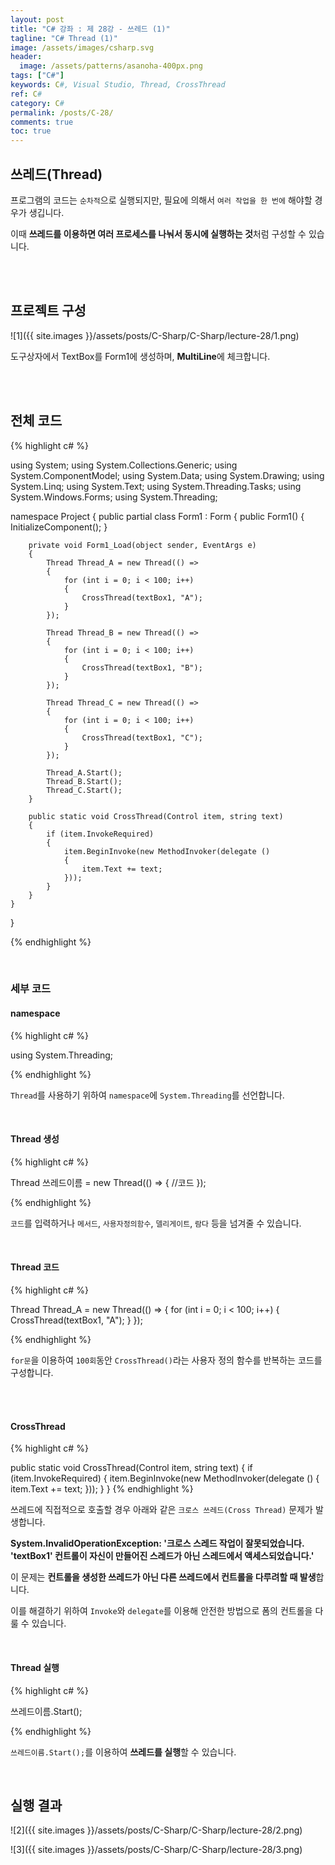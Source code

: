 ```yaml
---
layout: post
title: "C# 강좌 : 제 28강 - 쓰레드 (1)"
tagline: "C# Thread (1)"
image: /assets/images/csharp.svg
header:
  image: /assets/patterns/asanoha-400px.png
tags: ["C#"]
keywords: C#, Visual Studio, Thread, CrossThread
ref: C#
category: C#
permalink: /posts/C-28/
comments: true
toc: true
---
```


## 쓰레드(Thread)

프로그램의 코드는 `순차적`으로 실행되지만, 필요에 의해서 `여러 작업을 한 번에` 해야할 경우가 생깁니다.

이때 **쓰레드를 이용하면 여러 프로세스를 나눠서 동시에 실행하는 것**처럼 구성할 수 있습니다. 

<br>
<br>

## 프로젝트 구성

![1]({{ site.images }}/assets/posts/C-Sharp/C-Sharp/lecture-28/1.png)

도구상자에서 TextBox를 Form1에 생성하며, **MultiLine**에 체크합니다.

<br>
<br>

## 전체 코드

{% highlight c# %}

using System;
using System.Collections.Generic;
using System.ComponentModel;
using System.Data;
using System.Drawing;
using System.Linq;
using System.Text;
using System.Threading.Tasks;
using System.Windows.Forms;
using System.Threading;

namespace Project
{
    public partial class Form1 : Form
    {
        public Form1()
        {
            InitializeComponent();
        }

        private void Form1_Load(object sender, EventArgs e)
        { 
            Thread Thread_A = new Thread(() =>
            {
                for (int i = 0; i < 100; i++)
                {
                    CrossThread(textBox1, "A");
                }
            });

            Thread Thread_B = new Thread(() =>
            {
                for (int i = 0; i < 100; i++)
                {
                    CrossThread(textBox1, "B");
                }
            });

            Thread Thread_C = new Thread(() =>
            {
                for (int i = 0; i < 100; i++)
                {
                    CrossThread(textBox1, "C");
                }
            });

            Thread_A.Start();
            Thread_B.Start();
            Thread_C.Start();
        }

        public static void CrossThread(Control item, string text)
        {
            if (item.InvokeRequired)
            {
                item.BeginInvoke(new MethodInvoker(delegate ()
                {
                    item.Text += text;
                }));
            }
        }
    }
}

{% endhighlight %}

<br>

### 세부 코드

#### namespace

{% highlight c# %}

using System.Threading;

{% endhighlight %}

`Thread`를 사용하기 위하여 `namespace`에 `System.Threading`를 선언합니다.

<br>

#### Thread 생성

{% highlight c# %}

Thread 쓰레드이름 = new Thread(() =>
{
    //코드
});

{% endhighlight %}

`코드`를 입력하거나 `메서드`, `사용자정의함수`, `델리게이트`, `람다` 등을 넘겨줄 수 있습니다.

<br>

#### Thread 코드

{% highlight c# %}

Thread Thread_A = new Thread(() =>
{
    for (int i = 0; i < 100; i++)
    {
        CrossThread(textBox1, "A");
    }
});

{% endhighlight %}

`for문`을 이용하여 `100회`동안 `CrossThread()`라는 사용자 정의 함수를 반복하는 코드를 구성합니다.

<br>
<br>

#### CrossThread

{% highlight c# %}

public static void CrossThread(Control item, string text)
{
    if (item.InvokeRequired)
    {
        item.BeginInvoke(new MethodInvoker(delegate ()
        {
            item.Text += text;
        }));
    }
}
{% endhighlight %}

쓰레드에 직접적으로 호출할 경우 아래와 같은 `크로스 쓰레드(Cross Thread)` 문제가 발생합니다.

**System.InvalidOperationException: '크로스 스레드 작업이 잘못되었습니다. 'textBox1' 컨트롤이 자신이 만들어진 스레드가 아닌 스레드에서 액세스되었습니다.'**

이 문제는 **컨트롤을 생성한 쓰레드가 아닌 다른 쓰레드에서 컨트롤을 다루려할 때 발생**합니다.

이를 해결하기 위하여 `Invoke`와 `delegate`를 이용해 안전한 방법으로 폼의 컨트롤을 다룰 수 있습니다.

<br>

#### Thread 실행

{% highlight c# %}

쓰레드이름.Start();

{% endhighlight %}

`쓰레드이름.Start();`를 이용하여 **쓰레드를 실행**할 수 있습니다.

<br>

## 실행 결과

![2]({{ site.images }}/assets/posts/C-Sharp/C-Sharp/lecture-28/2.png)

![3]({{ site.images }}/assets/posts/C-Sharp/C-Sharp/lecture-28/3.png)
